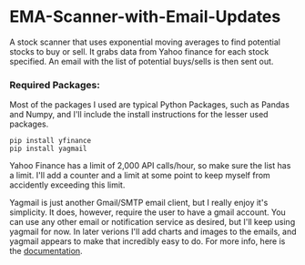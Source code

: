 # EMA-Scanner-with-Email-Updates
A stock scanner that uses exponential moving averages to find potential stocks to buy or sell. It grabs data from Yahoo finance for each stock specified. An email with the list of potential buys/sells is then sent out.

### Required Packages:
Most of the packages I used are typical Python Packages, such as Pandas and Numpy, and I'll include the install instructions for the lesser used packages.

```
pip install yfinance
pip install yagmail

```
Yahoo Finance has a limit of 2,000 API calls/hour, so make sure the list has a limit. I'll add a counter and a limit at some point to keep myself from accidently exceeding this limit. 

Yagmail is just another Gmail/SMTP email client, but I really enjoy it's simplicity. It does, however, require the user to have a gmail account. You can use any other email or notification service as desired, but I'll keep using yagmail for now. In later verions I'll add charts and images to the emails, and yagmail appears to make that incredibly easy to do. For more info, here is the [documentation](https://github.com/kootenpv/yagmail#install).


